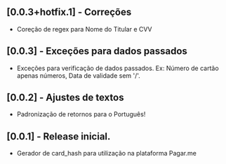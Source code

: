 ## [0.0.3+hotfix.1] - Correções

* Coreção de regex para Nome do Titular e CVV

## [0.0.3] - Exceções para dados passados

* Exceções para verificação de dados passados. Ex: Número de cartão apenas números, Data de validade sem '/'.

## [0.0.2] - Ajustes de textos

* Padronização de retornos para o Português!

## [0.0.1] - Release inicial.

* Gerador de card_hash para utilização na plataforma Pagar.me
